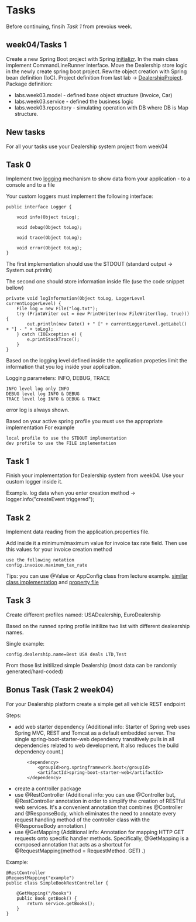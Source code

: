# Tasks

Before continuing, finsih *Task 1* from prevoius week. 

## week04/Tasks 1
Create a new Spring Boot project with Spring [initializr](https://start.spring.io/). In the main class implement CommandLineRunner interface. Move the Dealership store logic in the newly create spring boot project. Rewrite object creation with Spring bean definition (IoC). Project definition from last lab -> [DealershipProject](https://github.com/dreamix-fmi-course-2023/web-development-with-Java/tree/main/week03/labs/FMICourse2023/src/com/fmi/week03). Package definition:
* labs.week03.model - defined base object structure (Invoice, Car)
* labs.week03.service - defined the business logic 
* labs.week03.repository - simulating operation with DB where DB is Map structure. 

## New tasks
For all your tasks use your Dealership system project from week04

## Task 0
Implement two [logging](https://www.graylog.org/post/server-log-files-in-a-nutshell#:~:text=A%20server%20log%20file%20is,or%20the%20application%20was%20accessed.) mechanism to show data from your application - to a console and to a file

Your custom loggers must implement the following interface:
```
public interface Logger {

    void info(Object toLog);

    void debug(Object toLog);

    void trace(Object toLog);

    void error(Object toLog);
}
```

The first implementation should use the STDOUT (standard output -> System.out.println)

The second one should store information inside file (use the code snippet bellow)
```
private void logInformation(Object toLog, LoggerLevel currentLoggerLevel) {
    File log = new File("log.txt");
    try (PrintWriter out = new PrintWriter(new FileWriter(log, true))) {
        out.println(new Date() + " [" + currentLoggerLevel.getLabel() + "] - " + toLog);
    } catch (IOException e) {
        e.printStackTrace();
    }
}

```

Based on the logging level defined inside the application.propeties limit the information that you log inside your application.

Logging parameters: INFO, DEBUG, TRACE
```
INFO level log only INFO
DEBUG level log INFO & DEBUG
TRACE level log INFO & DEBUG & TRACE
```
error log is always shown.


Based on your active spring profile you must use the appropriate implementation
For example 
```
local profile to use the STDOUT implementation
dev profile to use the FILE implementation
```

## Task 1
Finish your implementation for Dealership system from week04.
Use your custom logger inside it.

Example. log data when you enter creation method -> logger.info("createEvent triggered");


## Task 2
Implement data reading from the application.properties file.

Add inside it a minimum/maximum value for invoice tax rate field. Then use this values for your invoice creation method

```
use the following notation
config.invoice.maximum_tax_rate
```

Tips: you can use @Value or AppConfig class from lecture example. 
[similar class implementation](https://github.com/GeorgiMinkov/smart-garden/blob/master/ms-smart-garden/src/main/java/bg/unisofia/fmi/robotcourse/config/AppConfig.java) and
[property file](https://github.com/GeorgiMinkov/smart-garden/blob/master/ms-smart-garden/src/main/resources/application.properties)

## Task 3
Create different profiles named: USADealership, EuroDealership

Based on the runned spring profile initilize two list with different dealearship names.

Single example:
```
config.dealership.name=Best USA deals LTD,Test
```

From those list initilized simple Dealership (most data can be randomly generated/hard-coded)

## Bonus Task (Task 2 week04)
For your Dealership platform create a simple get all vehicle REST endpoint

Steps:

- add web starter dependency (Additional info: Starter of Spring web uses Spring MVC, REST and Tomcat as a default embedded server. The single spring-boot-starter-web dependency transitively pulls in all dependencies related to web development. It also reduces the build dependency count.)
```
		<dependency>
			<groupId>org.springframework.boot</groupId>
			<artifactId>spring-boot-starter-web</artifactId>
		</dependency>
```

- create a controller package
- use @RestController (Additional info: you can use @Controller but, @RestController annotation in order to simplify the creation of RESTful web services. It's a convenient annotation that combines @Controller and @ResponseBody, which eliminates the need to annotate every request handling method of the controller class with the @ResponseBody annotation.)
- use @GetMapping (Additional info: Annotation for mapping HTTP GET requests onto specific handler methods. Specifically, @GetMapping is a composed annotation that acts as a shortcut for @RequestMapping(method = RequestMethod. GET) .)

Example:
```
@RestController
@RequestMapping("example")
public class SimpleBookRestController {
    
    @GetMapping("/books")
    public Book getBook() {
        return service.getBooks();
    }
}
```
